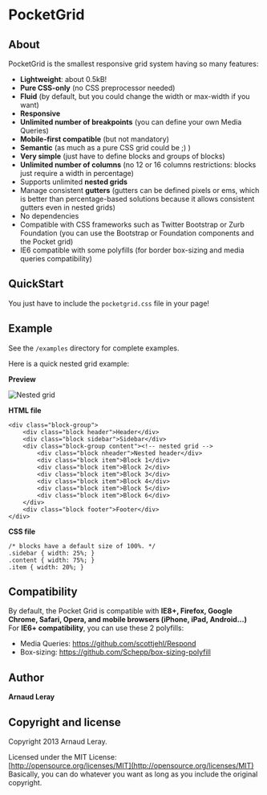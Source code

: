 # PocketGrid

## About

PocketGrid is the smallest responsive grid system having so many features:
- **Lightweight**: about 0.5kB!
- **Pure CSS-only** (no CSS preprocessor needed)
- **Fluid** (by default, but you could change the width or max-width if you want)
- **Responsive**
- **Unlimited number of breakpoints** (you can define your own Media Queries)
- **Mobile-first compatible** (but not mandatory)
- **Semantic** (as much as a pure CSS grid could be ;) )
- **Very simple** (just have to define blocks and groups of blocks)
- **Unlimited number of columns** (no 12 or 16 columns restrictions: blocks just require a width in percentage)
- Supports unlimited **nested grids**
- Manage consistent **gutters** (gutters can be defined pixels or ems, which is better than percentage-based solutions because it allows consistent gutters even in nested grids)
- No dependencies
- Compatible with CSS frameworks such as Twitter Bootstrap or Zurb Foundation (you can use the Bootstrap or Foundation components and the Pocket grid)
- IE6 compatible with some polyfills (for border box-sizing and media queries compatibility)

## QuickStart

You just have to include the `pocketgrid.css` file in your page!

## Example
See the `/examples` directory for complete examples.

Here is a quick nested grid example:

**Preview**

![Nested grid](http://i.imgur.com/DYFRDP2.png)

**HTML file**

    <div class="block-group">
        <div class="block header">Header</div>
        <div class="block sidebar">Sidebar</div>
        <div class="block-group content"><!-- nested grid -->
            <div class="block nheader">Nested header</div>
            <div class="block item">Block 1</div>
            <div class="block item">Block 2</div>
            <div class="block item">Block 3</div>
            <div class="block item">Block 4</div>
            <div class="block item">Block 5</div>
            <div class="block item">Block 6</div>
        </div>
        <div class="block footer">Footer</div>
    </div>

**CSS file**

    /* blocks have a default size of 100%. */
    .sidebar { width: 25%; }
    .content { width: 75%; }
    .item { width: 20%; }

## Compatibility
By default, the Pocket Grid is compatible with **IE8+, Firefox, Google Chrome, Safari, Opera, and mobile browsers (iPhone, iPad, Android...)**  
For **IE6+ compatibility**, you can use these 2 polyfills:
- Media Queries: https://github.com/scottjehl/Respond
- Box-sizing: https://github.com/Schepp/box-sizing-polyfill

## Author

**Arnaud Leray**

## Copyright and license

Copyright 2013 Arnaud Leray.

Licensed under the MIT License:  
[http://opensource.org/licenses/MIT](http://opensource.org/licenses/MIT)  
Basically, you can do whatever you want as long as you include the original copyright.
